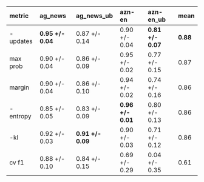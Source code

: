| metric   | ag_news           | ag_news_ub        | azn-en            | azn-en_ub         | mean     |
|:---------|:------------------|:------------------|:------------------|:------------------|:---------|
| -updates | **0.95 +/- 0.04** | 0.87 +/- 0.14     | 0.90 +/- 0.04     | **0.81 +/- 0.07** | **0.88** |
| max prob | 0.90 +/- 0.04     | 0.86 +/- 0.09     | 0.95 +/- 0.02     | 0.77 +/- 0.15     | 0.87     |
| margin   | 0.90 +/- 0.04     | 0.86 +/- 0.10     | 0.94 +/- 0.02     | 0.74 +/- 0.16     | 0.86     |
| -entropy | 0.85 +/- 0.05     | 0.83 +/- 0.09     | **0.96 +/- 0.01** | 0.80 +/- 0.13     | 0.86     |
| -kl      | 0.92 +/- 0.03     | **0.91 +/- 0.09** | 0.90 +/- 0.03     | 0.71 +/- 0.12     | 0.86     |
| cv f1    | 0.88 +/- 0.10     | 0.84 +/- 0.15     | 0.69 +/- 0.29     | 0.04 +/- 0.35     | 0.61     |